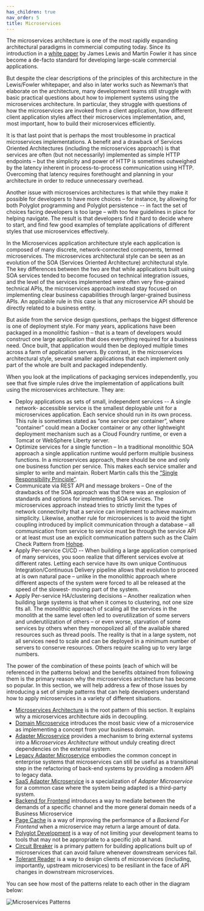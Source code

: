 ```yaml
---
has_children: true
nav_order: 5
title: Microservices
---
```

The microservices architecture is one of the most rapidly expanding architectural paradigms in commercial computing today.  Since its introduction in a [white paper](https://martinfowler.com/articles/microservices.html) by James Lewis and Martin Fowler it has since become a de-facto standard for developing large-scale commercial applications.

But despite the clear descriptions of the principles of this architecture in the Lewis/Fowler whitepaper, and also in later works such as Newman’s that elaborate on the architecture, many development teams still struggle with basic practical questions about how to implement systems using the microservices architecture.  In particular, they struggle with questions of how the microservices are invoked from a client application, how different client application styles affect their microservices implementation, and, most important, how to build their microservices efficiently.

It is that last point that is perhaps the most troublesome in practical microservices implementations.   A benefit and a drawback of Services Oriented Architectures (including the microservices approach) is that services are often (but not necessarily) implemented as simple HTTP endpoints – but the simplicity and power of HTTP is sometimes outweighed by the latency inherent in process-to-process communication using HTTP.  Overcoming that latency requires forethought and planning in your architecture in order to reduce unnecessary overhead.

Another issue with microservices architectures is that while they make it possible for developers to have more choices – for instance, by allowing for both Polyglot programming and Polyglot persistence -- in fact the set of choices facing developers is too large – with too few guidelines in place for helping navigate.  The result is that developers find it hard to decide where to start, and find few good examples of template applications of different styles that use microservices effectively.

In the Microservices application architecture style each application is composed of many discrete, network-connected components, termed microservices. The microservices architectural style can be seen as an evolution of the SOA (Services Oriented Architecture) architectural style. The key differences between the two are that while applications built using SOA services tended to become focused on technical integration issues, and the level of the services implemented were often very fine-grained technical APIs, the microservices approach instead stay focused on implementing clear business capabilities through larger-grained business APIs. An applicable rule in this case is that any microservice API should be directly related to a business entity.

But aside from the service design questions, perhaps the biggest difference is one of deployment style. For many years, applications have been packaged in a monolithic fashion – that is a team of developers would construct one large application that does everything required for a business need. Once built, that application would then be deployed multiple times across a farm of application servers. By contrast, in the microservices architectural style, several smaller applications that each implement only part of the whole are built and packaged independently.

When you look at the implications of packaging services independently, you see that five simple rules drive the implementation of applications built using the microservices architecture. They are:

+ Deploy applications as sets of small, independent services -- A single network- accessible service is the smallest deployable unit for a microservices application. Each service should run in its own process. This rule is sometimes stated as “one service per container”, where “container” could mean a Docker container or any other lightweight deployment mechanism such as a Cloud Foundry runtime, or even a Tomcat or WebSphere Liberty server.
+ Optimize services for a single function – In a traditional monolithic SOA approach a single application runtime would perform multiple business functions. In a microservices approach, there should be one and only one business function per service. This makes each service smaller and simpler to write and maintain. Robert Martin calls this the [“Single Responsibility Principle”](https://blog.cleancoder.com/uncle-bob/2014/05/08/SingleReponsibilityPrinciple.html).
+ Communicate via REST API and message brokers – One of the drawbacks of the SOA approach was that there was an explosion of standards and options for implementing SOA services. The microservices approach instead tries to strictly limit the types of network connectivity that a service can implement to achieve maximum simplicity. Likewise, another rule for microservices is to avoid the tight coupling introduced by implicit communication through a database – all communication from service to service must be through the service API or at least must use an explicit communication pattern such as the Claim Check Pattern from [Hohpe](https://www.amazon.com/Enterprise-Integration-Patterns-Designing-Deploying/dp/0321200683).
+ Apply Per-service CI/CD -- When building a large application comprised of many services, you soon realize that different services evolve at different rates. Letting each service have its own unique Continuous Integration/Continuous Delivery pipeline allows that evolution to proceed at is own natural pace – unlike in the monolithic approach where different aspects of the system were forced to all be released at the speed of the slowest- moving part of the system.
+ Apply Per-service HA/clustering decisions – Another realization when building large systems is that when it comes to clustering, not one size fits all. The monolithic approach of scaling all the services in the monolith at the same level often led to overutilization of some servers and underutilization of others – or even worse, starvation of some services by others when they monopolized all of the available shared resources such as thread pools. The reality is that in a large system, not all services need to scale and can be deployed in a minimum number of servers to conserve resources. Others require scaling up to very large numbers.

The power of the combination of these points (each of which will be referenced in the patterns below) and the benefits obtained from following them is the primary reason why the microservices architecture has become so popular.  In this section, we will help address a few of those issues by introducing a set of simple patterns that can help developers understand how to apply microservices in a variety of different situations.

+ [Microservices Architecture](Microservices-Architecture.md) is the root pattern of this section. It explains why a microservices architecture aids in decoupling.
+ [Domain Microservice](Business-Microservice.md) introduces the most basic view of a microservice as implementing a concept from your business domain.
+ [Adapter Microservice](Adapter-Microservice.md) provides a mechanism to bring external systems into a *Microservices Architecture* without unduly creating direct dependencies on the external system.
+ [Legacy Adapter Microservice](Legacy-Adapter-Microservice.md) embodies the common concept in enterprise systems that microservices can still be useful as a transitional step in the refactoring of back-end systems by providing a modern API to legacy data.
+ [SaaS Adapter Microservice](Saas-Adapter-Microservice.md) is a specialization of *Adapter Microservice* for a common case where the system being adapted is a third-party system.
+ [Backend for Frontend](Backend-For-Frontend.md) introduces a way to mediate between the demands of a specific channel and the more general domain needs of a Business Microservice
+ [Page Cache](Page-Cache.md) is a way of improving the performance of a *Backend For Frontend* when a microservice may return a large amount of data.
+ [Polyglot Development](Polyglot-Development.md) is a way of not limiting your development teams to tools that may not be appropriate to a specific job at hand.
+ [Circuit Breaker](Circuit-Breaker.md) is a primary pattern for building applications built up of microservices that can avoid failure whenever downstream services fail.
+ [Tolerant Reader](Tolerant-Reader.md) is a way to design clients of microservices (including, importantly, upstream microservices) to be resiliant in the face of API changes in downstream microservices.


You can see how most of the patterns relate to each other in the diagram below:


![Microservices Patterns](../assets/MicroservicesPatterns.png)
